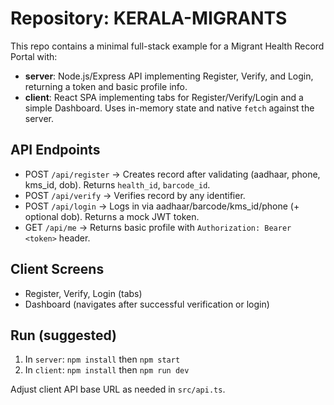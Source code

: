 # Repository: KERALA-MIGRANTS

This repo contains a minimal full-stack example for a Migrant Health Record Portal with:

- **server**: Node.js/Express API implementing Register, Verify, and Login, returning a token and basic profile info.
- **client**: React SPA implementing tabs for Register/Verify/Login and a simple Dashboard. Uses in-memory state and native `fetch` against the server.

## API Endpoints
- POST `/api/register` → Creates record after validating (aadhaar, phone, kms_id, dob). Returns `health_id`, `barcode_id`.
- POST `/api/verify` → Verifies record by any identifier.
- POST `/api/login` → Logs in via aadhaar/barcode/kms_id/phone (+ optional dob). Returns a mock JWT token.
- GET `/api/me` → Returns basic profile with `Authorization: Bearer <token>` header.

## Client Screens
- Register, Verify, Login (tabs)
- Dashboard (navigates after successful verification or login)

## Run (suggested)
1) In `server`: `npm install` then `npm start`
2) In `client`: `npm install` then `npm run dev`

Adjust client API base URL as needed in `src/api.ts`.